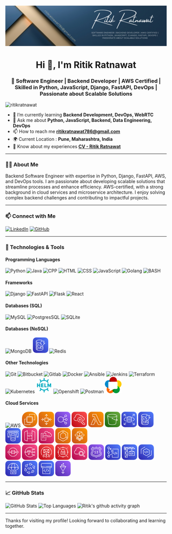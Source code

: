 ![MasterHead](https://github.com/RitikRatnawat/RitikRatnawat/blob/29d32e2546628cfe8de1b0d5269b4e4f17562c62/assets/Ritik%20Ratnawat.png)

<h1 align="center">Hi 👋, I'm Ritik Ratnawat</h1>
<h3 align="center">🚀 Software Engineer | Backend Developer | AWS Certified | Skilled in Python, JavaScript, Django, FastAPI, DevOps | Passionate about Scalable Solutions</h3>

<p align="left"> <img src="https://komarev.com/ghpvc/?username=ritikratnawat&label=Profile%20views&color=green&style=plastic" alt="ritikratnawat" /></p>

- 🌱 I’m currently learning **Backend Development, DevOps, WebRTC**
- 💬 Ask me about **Python, JavaScript, Backend, Data Engineering, DevOps**
- 📫 How to reach me **ritikratnawat786@gmail.com**
- 🌍 Current Location : **Pune, Maharashtra, India**
- 📄 Know about my experiences **[CV - Ritik Ratnawat](https://drive.google.com/file/d/1RTczIG3fljOOZcK4l3aamm_IPoPpRO71/view?usp=sharing 'target=_blank')**

---

### 👨‍💻 About Me
Backend Software Engineer with expertise in Python, Django, FastAPI, AWS, and DevOps tools. I am passionate about developing scalable solutions that streamline processes and enhance efficiency. AWS-certified, with a strong background in cloud services and microservice architecture. I enjoy solving complex backend challenges and contributing to impactful projects.

---

### 📫 Connect with Me
[![LinkedIn](https://skillicons.dev/icons?i=linkedin&theme=light)](https://www.linkedin.com/in/ritikratnawat786/)
[![GitHub](https://skillicons.dev/icons?i=github&theme=light)](https://github.com/RitikRatnawat)

---

### 🔧 Technologies & Tools

#### Programming Languages
![Python](https://skillicons.dev/icons?i=python&theme=light)
![Java](https://skillicons.dev/icons?i=java&theme=light)
![CPP](https://skillicons.dev/icons?i=cpp&theme=light)
![HTML](https://skillicons.dev/icons?i=html&theme=light)
![CSS](https://skillicons.dev/icons?i=css&theme=light)
![JavaScript](https://skillicons.dev/icons?i=javascript&theme=light)
![Golang](https://skillicons.dev/icons?i=go&theme=light)
![BASH](https://skillicons.dev/icons?i=bash&theme=light)

#### Frameworks
![Django](https://skillicons.dev/icons?i=django&theme=light)
![FastAPI](https://skillicons.dev/icons?i=fastapi&theme=light)
![Flask](https://skillicons.dev/icons?i=flask&theme=light)
![React](https://skillicons.dev/icons?i=react&theme=light)

#### Databases (SQL)
![MySQL](https://skillicons.dev/icons?i=mysql&theme=light)
![PostgresSQL](https://skillicons.dev/icons?i=postgres&theme=light)
![SQLite](https://skillicons.dev/icons?i=sqlite&theme=light)

#### Databases (NoSQL)
![MongoDB](https://skillicons.dev/icons?i=mongodb&theme=light)
<img src="https://github.com/RitikRatnawat/RitikRatnawat/blob/96f4ac14d62b3cf739e454a7013900771f06524d/assets/aws-dynamodb.png" width=48 alt="AWS S3" style="border-radius: 10px">
![Redis](https://skillicons.dev/icons?i=redis&theme=light)

#### Other Technologies
![Git](https://skillicons.dev/icons?i=git&theme=light)
![Bitbucket](https://skillicons.dev/icons?i=bitbucket&theme=light)
![Gitlab](https://skillicons.dev/icons?i=gitlab&theme=light)
![Docker](https://skillicons.dev/icons?i=docker&theme=light)
![Ansible](https://skillicons.dev/icons?i=ansible&theme=light)
![Jenkins](https://skillicons.dev/icons?i=jenkins&theme=light)
![Terraform](https://skillicons.dev/icons?i=terraform&theme=light)
![Kubernetes](https://skillicons.dev/icons?i=kubernetes&theme=light)
<img src="https://github.com/RitikRatnawat/RitikRatnawat/blob/29d32e2546628cfe8de1b0d5269b4e4f17562c62/assets/helm.png" width=50 alt="Helm">
![Openshift](https://skillicons.dev/icons?i=openshift&theme=light)
![Postman](https://skillicons.dev/icons?i=postman&theme=light)
<img src="https://github.com/RitikRatnawat/RitikRatnawat/blob/29d32e2546628cfe8de1b0d5269b4e4f17562c62/assets/webrtc.png" width=52 alt="WebRTC">

#### Cloud Services
![AWS](https://skillicons.dev/icons?i=aws&theme=light)
<img src="https://github.com/RitikRatnawat/RitikRatnawat/blob/1b9aed85037b71ca8ba7501df95160598c3e18de/assets/aws-ec2.png" width=48 alt="AWS EC2" style="border-radius: 20px">
<img src="https://github.com/RitikRatnawat/RitikRatnawat/blob/1b9aed85037b71ca8ba7501df95160598c3e18de/assets/aws-ec2-autoscaling.png" width=48 alt="AWS EC2 Auto Scaling" style="border-radius: 10px">
<img src="https://github.com/RitikRatnawat/RitikRatnawat/blob/1c67835a7b60dfa2de4a595a1d15b89690d5f28a/assets/aws-loadbalancer.png" width=48 alt="AWS Elastic LoadBalancer" style="border-radius: 10px">
<img src="https://github.com/RitikRatnawat/RitikRatnawat/blob/1c67835a7b60dfa2de4a595a1d15b89690d5f28a/assets/aws-iam.png" width=48 alt="AWS Elastic IAM" style="border-radius: 10px">
<img src="https://github.com/RitikRatnawat/RitikRatnawat/blob/abd24652912dec7b0f7294f4fcfcb869534dff54/assets/aws-lambda.png" width=48 alt="AWS Lambda" style="border-radius: 10px">
<img src="https://github.com/RitikRatnawat/RitikRatnawat/blob/ebaebc6578534691f521e2da02ecd2bc707db05b/assets/aws-s3.png" width=48 alt="AWS S3" style="border-radius: 10px">
<img src="https://github.com/RitikRatnawat/RitikRatnawat/blob/ebaebc6578534691f521e2da02ecd2bc707db05b/assets/aws-rds.png" width=48 alt="AWS RDS" style="border-radius: 10px">
<img src="https://github.com/RitikRatnawat/RitikRatnawat/blob/ebaebc6578534691f521e2da02ecd2bc707db05b/assets/aws-dynamodb.png" width=48 alt="AWS DynamoDB" style="border-radius: 10px">
<img src="https://github.com/RitikRatnawat/RitikRatnawat/blob/cf414be74150f009568fcb702d51c002d997ff00/assets/aws-elasticcache.png" width=48 alt="AWS ElasticCache" style="border-radius: 10px">
<img src="https://github.com/RitikRatnawat/RitikRatnawat/blob/cf414be74150f009568fcb702d51c002d997ff00/assets/aws-apigateway.png" width=48 alt="AWS APIGateway" style="border-radius: 10px">
<img src="https://github.com/RitikRatnawat/RitikRatnawat/blob/59f2c213675f2a2f26fae3eef5ab833e95cf331b/assets/aws-cloudformation.png" width=48 alt="AWS CloudFormation" style="border-radius: 10px">
<img src="https://github.com/RitikRatnawat/RitikRatnawat/blob/cf414be74150f009568fcb702d51c002d997ff00/assets/aws-ecs.png" width=48 alt="AWS ECS" style="border-radius: 10px">
<img src="https://github.com/RitikRatnawat/RitikRatnawat/blob/cf414be74150f009568fcb702d51c002d997ff00/assets/aws-ecs-fargate.png" width=48 alt="AWS ECS Fargate" style="border-radius: 10px"> <br>
<img src="https://github.com/RitikRatnawat/RitikRatnawat/blob/20cbec9b4c921a56f3790c644feae03e1fb91e12/assets/aws-sqs.png" width=48 alt="AWS SQS" style="border-radius: 10px">
<img src="https://github.com/RitikRatnawat/RitikRatnawat/blob/20cbec9b4c921a56f3790c644feae03e1fb91e12/assets/aws-sns.png" width=48 alt="AWS SNS" style="border-radius: 10px">
<img src="https://github.com/RitikRatnawat/RitikRatnawat/blob/20cbec9b4c921a56f3790c644feae03e1fb91e12/assets/aws-ses.png" width=48 alt="AWS SES" style="border-radius: 10px">
<img src="https://github.com/RitikRatnawat/RitikRatnawat/blob/20cbec9b4c921a56f3790c644feae03e1fb91e12/assets/aws-secretmanager.png" width=48 alt="AWS Secrets Manager" style="border-radius: 10px">
<img src="https://github.com/RitikRatnawat/RitikRatnawat/blob/20cbec9b4c921a56f3790c644feae03e1fb91e12/assets/aws-cloudwatch.png" width=48 alt="AWS CloudWatch" style="border-radius: 10px">
<img src="https://github.com/RitikRatnawat/RitikRatnawat/blob/d40e0772e727e37bc5498555f7960a2109ac2d72/assets/aws-route53.png" width=48 alt="AWS Route53" style="border-radius: 10px">
<img src="https://github.com/RitikRatnawat/RitikRatnawat/blob/d40e0772e727e37bc5498555f7960a2109ac2d72/assets/aws-codecommit.png" width=48 alt="AWS CodeCommit" style="border-radius: 10px">
<img src="https://github.com/RitikRatnawat/RitikRatnawat/blob/d40e0772e727e37bc5498555f7960a2109ac2d72/assets/aws-codebuild.png" width=48 alt="AWS CodeBuild" style="border-radius: 10px">
<img src="https://github.com/RitikRatnawat/RitikRatnawat/blob/d40e0772e727e37bc5498555f7960a2109ac2d72/assets/aws-codeartifact.png" width=48 alt="AWS CodeArtifact" style="border-radius: 10px">
<img src="https://github.com/RitikRatnawat/RitikRatnawat/blob/d40e0772e727e37bc5498555f7960a2109ac2d72/assets/aws-codedeploy.png" width=48 alt="AWS CodeDeploy" style="border-radius: 10px">
<img src="https://github.com/RitikRatnawat/RitikRatnawat/blob/d40e0772e727e37bc5498555f7960a2109ac2d72/assets/aws-codestar.png" width=48 alt="AWS CodeStar" style="border-radius: 10px">
<img src="https://github.com/RitikRatnawat/RitikRatnawat/blob/d40e0772e727e37bc5498555f7960a2109ac2d72/assets/aws-codepipeline.png" width=48 alt="AWS CodePipeline" style="border-radius: 10px">
<img src="https://github.com/RitikRatnawat/RitikRatnawat/blob/d40e0772e727e37bc5498555f7960a2109ac2d72/assets/aws-glue.png" width=48 alt="AWS Glue" style="border-radius: 10px">

---

### 📈 GitHub Stats
![GitHub Stats](https://github-readme-stats.vercel.app/api?username=RitikRatnawat&show_icons=true&theme=default&count_private=true)
![Top Languages](https://github-readme-stats.vercel.app/api/top-langs/?username=RitikRatnawat&layout=compact&theme=default)
![Ritik's github activity graph](https://github-readme-activity-graph.vercel.app/graph?username=RitikRatnawat&theme=react&bg_color=ffffff&title_color=2f80ed&line=2f80ed&color=000000&area=true&point=2f80ed&radius=10&days=50)

---

Thanks for visiting my profile! Looking forward to collaborating and learning together.

